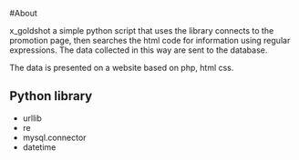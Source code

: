#About

x_goldshot a simple python script that uses the library connects to the promotion page, then searches the html code for information using regular expressions. The data collected in this way are sent to the database.

The data is presented on a website based on php, html css.

## Python library

- urllib
- re
- mysql.connector
- datetime 